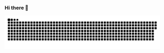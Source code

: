 ### Hi there 👋


<picture>
  <source media="(prefers-color-scheme: dark)" srcset="./blob/output/github-snake-dark.svg" />
  <source media="(prefers-color-scheme: light)" srcset="./blob/output/github-snake.svg" />
  <img alt="github-snake" src="github-snake.svg" />
</picture>

<!--
**Mitisuaki/Mitisuaki** is a ✨ _special_ ✨ repository because its `README.md` (this file) appears on your GitHub profile.

Here are some ideas to get you started:

- 🔭 I’m currently working on ...
- 🌱 I’m currently learning ...
- 👯 I’m looking to collaborate on ...
- 🤔 I’m looking for help with ...
- 💬 Ask me about ...
- 📫 How to reach me: ...
- 😄 Pronouns: ...
- ⚡ Fun fact: ...
-->
